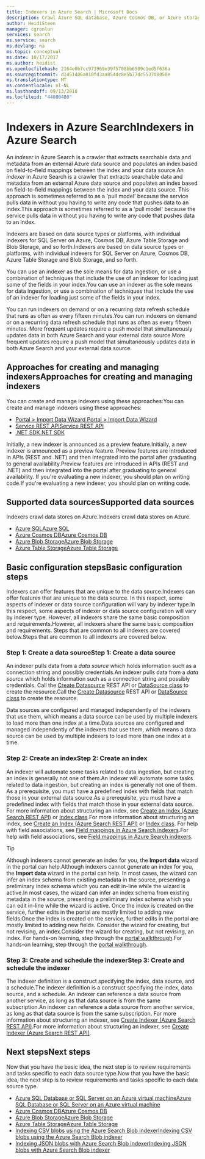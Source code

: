 ```yaml
---
title: Indexers in Azure Search | Microsoft Docs
description: Crawl Azure SQL database, Azure Cosmos DB, or Azure storage to extract searchable data and populate an Azure Search index.
author: HeidiSteen
manager: cgronlun
services: search
ms.service: search
ms.devlang: na
ms.topic: conceptual
ms.date: 10/17/2017
ms.author: heidist
ms.openlocfilehash: 2164e0b7cc973969e39f5708bb6509c1ed5f636a
ms.sourcegitcommit: d1451406a010fd3aa854dc8e5b77dc5537d8050e
ms.translationtype: MT
ms.contentlocale: nl-NL
ms.lasthandoff: 09/13/2018
ms.locfileid: "44800480"
---
```

# <a name="indexers-in-azure-search"></a><span data-ttu-id="fa66e-103">Indexers in Azure Search</span><span class="sxs-lookup"><span data-stu-id="fa66e-103">Indexers in Azure Search</span></span>

<span data-ttu-id="fa66e-104">An *indexer* in Azure Search is a crawler that extracts searchable data and metadata from an external Azure data source and populates an index based on field-to-field mappings between the index and your data source.</span><span class="sxs-lookup"><span data-stu-id="fa66e-104">An *indexer* in Azure Search is a crawler that extracts searchable data and metadata from an external Azure data source and populates an index based on field-to-field mappings between the index and your data source.</span></span> <span data-ttu-id="fa66e-105">This approach is sometimes referred to as a 'pull model' because the service pulls data in without you having to write any code that pushes data to an index.</span><span class="sxs-lookup"><span data-stu-id="fa66e-105">This approach is sometimes referred to as a 'pull model' because the service pulls data in without you having to write any code that pushes data to an index.</span></span>

<span data-ttu-id="fa66e-106">Indexers are based on data source types or platforms, with individual indexers for SQL Server on Azure, Cosmos DB, Azure Table Storage and Blob Storage, and so forth.</span><span class="sxs-lookup"><span data-stu-id="fa66e-106">Indexers are based on data source types or platforms, with individual indexers for SQL Server on Azure, Cosmos DB, Azure Table Storage and Blob Storage, and so forth.</span></span>

<span data-ttu-id="fa66e-107">You can use an indexer as the sole means for data ingestion, or use a combination of techniques that include the use of an indexer for loading just some of the fields in your index.</span><span class="sxs-lookup"><span data-stu-id="fa66e-107">You can use an indexer as the sole means for data ingestion, or use a combination of techniques that include the use of an indexer for loading just some of the fields in your index.</span></span>

<span data-ttu-id="fa66e-108">You can run indexers on demand or on a recurring data refresh schedule that runs as often as every fifteen minutes.</span><span class="sxs-lookup"><span data-stu-id="fa66e-108">You can run indexers on demand or on a recurring data refresh schedule that runs as often as every fifteen minutes.</span></span> <span data-ttu-id="fa66e-109">More frequent updates require a push model that simultaneously updates data in both Azure Search and your external data source.</span><span class="sxs-lookup"><span data-stu-id="fa66e-109">More frequent updates require a push model that simultaneously updates data in both Azure Search and your external data source.</span></span>

## <a name="approaches-for-creating-and-managing-indexers"></a><span data-ttu-id="fa66e-110">Approaches for creating and managing indexers</span><span class="sxs-lookup"><span data-stu-id="fa66e-110">Approaches for creating and managing indexers</span></span>

<span data-ttu-id="fa66e-111">You can create and manage indexers using these approaches:</span><span class="sxs-lookup"><span data-stu-id="fa66e-111">You can create and manage indexers using these approaches:</span></span>

* [<span data-ttu-id="fa66e-112">Portal > Import Data Wizard </span><span class="sxs-lookup"><span data-stu-id="fa66e-112">Portal > Import Data Wizard </span></span>](search-import-data-portal.md)
* [<span data-ttu-id="fa66e-113">Service REST API</span><span class="sxs-lookup"><span data-stu-id="fa66e-113">Service REST API</span></span>](https://docs.microsoft.com/rest/api/searchservice/Indexer-operations)
* [<span data-ttu-id="fa66e-114">.NET SDK</span><span class="sxs-lookup"><span data-stu-id="fa66e-114">.NET SDK</span></span>](https://docs.microsoft.com/dotnet/api/microsoft.azure.search.iindexersoperations)

<span data-ttu-id="fa66e-115">Initially, a new indexer is announced as a preview feature.</span><span class="sxs-lookup"><span data-stu-id="fa66e-115">Initially, a new indexer is announced as a preview feature.</span></span> <span data-ttu-id="fa66e-116">Preview features are introduced in APIs (REST and .NET) and then integrated into the portal after graduating to general availability.</span><span class="sxs-lookup"><span data-stu-id="fa66e-116">Preview features are introduced in APIs (REST and .NET) and then integrated into the portal after graduating to general availability.</span></span> <span data-ttu-id="fa66e-117">If you're evaluating a new indexer, you should plan on writing code.</span><span class="sxs-lookup"><span data-stu-id="fa66e-117">If you're evaluating a new indexer, you should plan on writing code.</span></span>


<a name="supported-data-sources"></a>

## <a name="supported-data-sources"></a><span data-ttu-id="fa66e-118">Supported data sources</span><span class="sxs-lookup"><span data-stu-id="fa66e-118">Supported data sources</span></span>

<span data-ttu-id="fa66e-119">Indexers crawl data stores on Azure.</span><span class="sxs-lookup"><span data-stu-id="fa66e-119">Indexers crawl data stores on Azure.</span></span>

* [<span data-ttu-id="fa66e-120">Azure SQL</span><span class="sxs-lookup"><span data-stu-id="fa66e-120">Azure SQL</span></span>](search-howto-connecting-azure-sql-database-to-azure-search-using-indexers.md)
* [<span data-ttu-id="fa66e-121">Azure Cosmos DB</span><span class="sxs-lookup"><span data-stu-id="fa66e-121">Azure Cosmos DB</span></span>](search-howto-index-cosmosdb.md)
* [<span data-ttu-id="fa66e-122">Azure Blob Storage</span><span class="sxs-lookup"><span data-stu-id="fa66e-122">Azure Blob Storage</span></span>](search-howto-indexing-azure-blob-storage.md)
* [<span data-ttu-id="fa66e-123">Azure Table Storage</span><span class="sxs-lookup"><span data-stu-id="fa66e-123">Azure Table Storage</span></span>](search-howto-indexing-azure-tables.md)


## <a name="basic-configuration-steps"></a><span data-ttu-id="fa66e-124">Basic configuration steps</span><span class="sxs-lookup"><span data-stu-id="fa66e-124">Basic configuration steps</span></span>
<span data-ttu-id="fa66e-125">Indexers can offer features that are unique to the data source.</span><span class="sxs-lookup"><span data-stu-id="fa66e-125">Indexers can offer features that are unique to the data source.</span></span> <span data-ttu-id="fa66e-126">In this respect, some aspects of indexer or data source configuration will vary by indexer type.</span><span class="sxs-lookup"><span data-stu-id="fa66e-126">In this respect, some aspects of indexer or data source configuration will vary by indexer type.</span></span> <span data-ttu-id="fa66e-127">However, all indexers share the same basic composition and requirements.</span><span class="sxs-lookup"><span data-stu-id="fa66e-127">However, all indexers share the same basic composition and requirements.</span></span> <span data-ttu-id="fa66e-128">Steps that are common to all indexers are covered below.</span><span class="sxs-lookup"><span data-stu-id="fa66e-128">Steps that are common to all indexers are covered below.</span></span>

### <a name="step-1-create-a-data-source"></a><span data-ttu-id="fa66e-129">Step 1: Create a data source</span><span class="sxs-lookup"><span data-stu-id="fa66e-129">Step 1: Create a data source</span></span>
<span data-ttu-id="fa66e-130">An indexer pulls data from a *data source* which holds information such as a connection string and possibly credentials.</span><span class="sxs-lookup"><span data-stu-id="fa66e-130">An indexer pulls data from a *data source* which holds information such as a connection string and possibly credentials.</span></span> <span data-ttu-id="fa66e-131">Call the [Create Datasource](https://docs.microsoft.com/rest/api/searchservice/create-data-source) REST API or [DataSource class](https://docs.microsoft.com/dotnet/api/microsoft.azure.search.models.datasource) to create the resource.</span><span class="sxs-lookup"><span data-stu-id="fa66e-131">Call the [Create Datasource](https://docs.microsoft.com/rest/api/searchservice/create-data-source) REST API or [DataSource class](https://docs.microsoft.com/dotnet/api/microsoft.azure.search.models.datasource) to create the resource.</span></span>

<span data-ttu-id="fa66e-132">Data sources are configured and managed independently of the indexers that use them, which means a data source can be used by multiple indexers to load more than one index at a time.</span><span class="sxs-lookup"><span data-stu-id="fa66e-132">Data sources are configured and managed independently of the indexers that use them, which means a data source can be used by multiple indexers to load more than one index at a time.</span></span>

### <a name="step-2-create-an-index"></a><span data-ttu-id="fa66e-133">Step 2: Create an index</span><span class="sxs-lookup"><span data-stu-id="fa66e-133">Step 2: Create an index</span></span>
<span data-ttu-id="fa66e-134">An indexer will automate some tasks related to data ingestion, but creating an index is generally not one of them.</span><span class="sxs-lookup"><span data-stu-id="fa66e-134">An indexer will automate some tasks related to data ingestion, but creating an index is generally not one of them.</span></span> <span data-ttu-id="fa66e-135">As a prerequisite, you must have a predefined index with fields that match those in your external data source.</span><span class="sxs-lookup"><span data-stu-id="fa66e-135">As a prerequisite, you must have a predefined index with fields that match those in your external data source.</span></span> <span data-ttu-id="fa66e-136">For more information about structuring an index, see [Create an Index (Azure Search REST API)](https://docs.microsoft.com/rest/api/searchservice/Create-Index) or [Index class](https://docs.microsoft.com/dotnet/api/microsoft.azure.search.models.index).</span><span class="sxs-lookup"><span data-stu-id="fa66e-136">For more information about structuring an index, see [Create an Index (Azure Search REST API)](https://docs.microsoft.com/rest/api/searchservice/Create-Index) or [Index class](https://docs.microsoft.com/dotnet/api/microsoft.azure.search.models.index).</span></span> <span data-ttu-id="fa66e-137">For help with field associations, see [Field mappings in Azure Search indexers](search-indexer-field-mappings.md).</span><span class="sxs-lookup"><span data-stu-id="fa66e-137">For help with field associations, see [Field mappings in Azure Search indexers](search-indexer-field-mappings.md).</span></span>

> [!Tip]
> <span data-ttu-id="fa66e-138">Although indexers cannot generate an index for you, the **Import data** wizard in the portal can help.</span><span class="sxs-lookup"><span data-stu-id="fa66e-138">Although indexers cannot generate an index for you, the **Import data** wizard in the portal can help.</span></span> <span data-ttu-id="fa66e-139">In most cases, the wizard can infer an index schema from existing metadata in the source, presenting a preliminary index schema which you can edit in-line while the wizard is active.</span><span class="sxs-lookup"><span data-stu-id="fa66e-139">In most cases, the wizard can infer an index schema from existing metadata in the source, presenting a preliminary index schema which you can edit in-line while the wizard is active.</span></span> <span data-ttu-id="fa66e-140">Once the index is created on the service, further edits in the portal are mostly limited to adding new fields.</span><span class="sxs-lookup"><span data-stu-id="fa66e-140">Once the index is created on the service, further edits in the portal are mostly limited to adding new fields.</span></span> <span data-ttu-id="fa66e-141">Consider the wizard for creating, but not revising, an index.</span><span class="sxs-lookup"><span data-stu-id="fa66e-141">Consider the wizard for creating, but not revising, an index.</span></span> <span data-ttu-id="fa66e-142">For hands-on learning, step through the [portal walkthrough](search-get-started-portal.md).</span><span class="sxs-lookup"><span data-stu-id="fa66e-142">For hands-on learning, step through the [portal walkthrough](search-get-started-portal.md).</span></span>

### <a name="step-3-create-and-schedule-the-indexer"></a><span data-ttu-id="fa66e-143">Step 3: Create and schedule the indexer</span><span class="sxs-lookup"><span data-stu-id="fa66e-143">Step 3: Create and schedule the indexer</span></span>
<span data-ttu-id="fa66e-144">The indexer definition is a construct specifying the index, data source, and a schedule.</span><span class="sxs-lookup"><span data-stu-id="fa66e-144">The indexer definition is a construct specifying the index, data source, and a schedule.</span></span> <span data-ttu-id="fa66e-145">An indexer can reference a data source from another service, as long as that data source is from the same subscription.</span><span class="sxs-lookup"><span data-stu-id="fa66e-145">An indexer can reference a data source from another service, as long as that data source is from the same subscription.</span></span> <span data-ttu-id="fa66e-146">For more information about structuring an indexer, see [Create Indexer (Azure Search REST API)](https://docs.microsoft.com/rest/api/searchservice/Create-Indexer).</span><span class="sxs-lookup"><span data-stu-id="fa66e-146">For more information about structuring an indexer, see [Create Indexer (Azure Search REST API)](https://docs.microsoft.com/rest/api/searchservice/Create-Indexer).</span></span>

## <a name="next-steps"></a><span data-ttu-id="fa66e-147">Next steps</span><span class="sxs-lookup"><span data-stu-id="fa66e-147">Next steps</span></span>
<span data-ttu-id="fa66e-148">Now that you have the basic idea, the next step is to review requirements and tasks specific to each data source type.</span><span class="sxs-lookup"><span data-stu-id="fa66e-148">Now that you have the basic idea, the next step is to review requirements and tasks specific to each data source type.</span></span>

* [<span data-ttu-id="fa66e-149">Azure SQL Database or SQL Server on an Azure virtual machine</span><span class="sxs-lookup"><span data-stu-id="fa66e-149">Azure SQL Database or SQL Server on an Azure virtual machine</span></span>](search-howto-connecting-azure-sql-database-to-azure-search-using-indexers.md)
* [<span data-ttu-id="fa66e-150">Azure Cosmos DB</span><span class="sxs-lookup"><span data-stu-id="fa66e-150">Azure Cosmos DB</span></span>](search-howto-index-cosmosdb.md)
* [<span data-ttu-id="fa66e-151">Azure Blob Storage</span><span class="sxs-lookup"><span data-stu-id="fa66e-151">Azure Blob Storage</span></span>](search-howto-indexing-azure-blob-storage.md)
* [<span data-ttu-id="fa66e-152">Azure Table Storage</span><span class="sxs-lookup"><span data-stu-id="fa66e-152">Azure Table Storage</span></span>](search-howto-indexing-azure-tables.md)
* [<span data-ttu-id="fa66e-153">Indexing CSV blobs using the Azure Search Blob indexer</span><span class="sxs-lookup"><span data-stu-id="fa66e-153">Indexing CSV blobs using the Azure Search Blob indexer</span></span>](search-howto-index-csv-blobs.md)
* [<span data-ttu-id="fa66e-154">Indexing JSON blobs with Azure Search Blob indexer</span><span class="sxs-lookup"><span data-stu-id="fa66e-154">Indexing JSON blobs with Azure Search Blob indexer</span></span>](search-howto-index-json-blobs.md)
